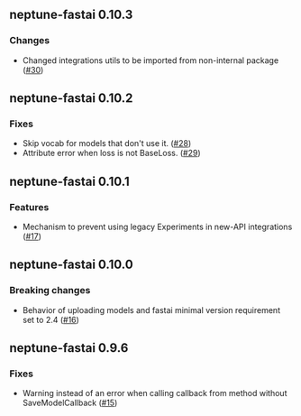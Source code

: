 ## neptune-fastai 0.10.3

### Changes
- Changed integrations utils to be imported from non-internal package ([#30](https://github.com/neptune-ai/neptune-fastai/pull/30))

## neptune-fastai 0.10.2

### Fixes
- Skip vocab for models that don't use it. ([#28](https://github.com/neptune-ai/neptune-fastai/pull/28))
- Attribute error when loss is not BaseLoss. ([#29](https://github.com/neptune-ai/neptune-fastai/pull/29))

## neptune-fastai 0.10.1

### Features
- Mechanism to prevent using legacy Experiments in new-API integrations ([#17](https://github.com/neptune-ai/neptune-fastai/pull/17))

## neptune-fastai 0.10.0

### Breaking changes
- Behavior of uploading models and fastai minimal version requirement set to 2.4 ([#16](https://github.com/neptune-ai/neptune-fastai/pull/16))

## neptune-fastai 0.9.6

### Fixes
- Warning instead of an error when calling callback from method without SaveModelCallback ([#15](https://github.com/neptune-ai/neptune-fastai/pull/15))
